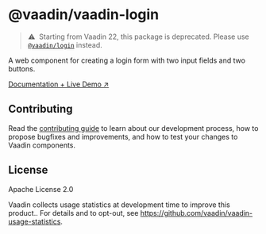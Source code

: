 # @vaadin/vaadin-login

> ⚠️&nbsp; Starting from Vaadin 22, this package is deprecated.
> Please use [`@vaadin/login`](https://www.npmjs.com/package/@vaadin/login) instead.

A web component for creating a login form with two input fields and two buttons.

[Documentation + Live Demo ↗](https://vaadin.com/docs/latest/ds/components/login)

## Contributing

Read the [contributing guide](https://vaadin.com/docs/latest/guide/contributing/overview) to learn about our development process, how to propose bugfixes and improvements, and how to test your changes to Vaadin components.

## License

Apache License 2.0

Vaadin collects usage statistics at development time to improve this product..
For details and to opt-out, see https://github.com/vaadin/vaadin-usage-statistics.
